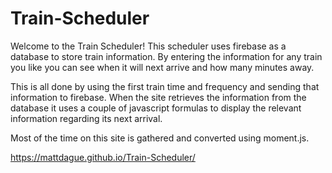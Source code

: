 # Train-Scheduler

Welcome to the Train Scheduler! This scheduler uses firebase as a database to store train information. By entering the information for any train you like you can see when it will next arrive and how many minutes away.

This is all done by using the first train time and frequency and sending that information to firebase. When the site retrieves the information from the database it uses a couple of javascript formulas to display the relevant information regarding its next arrival. 

Most of the time on this site is gathered and converted using moment.js.

https://mattdague.github.io/Train-Scheduler/